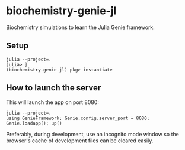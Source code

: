 # biochemistry-genie-jl
Biochemistry simulations to learn the Julia Genie framework.

## Setup

```
julia --project=.
julia> ]
(biochemistry-genie-jl) pkg> instantiate
```

## How to launch the server

This will launch the app on port 8080:

```
julia --project=.
using GenieFramework; Genie.config.server_port = 8080; Genie.loadapp(); up()
```

Preferably, during development, use an incognito mode window so the browser's cache of development files can be cleared easily.
